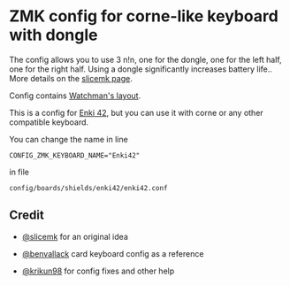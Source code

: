 # ZMK config for corne-like keyboard with dongle

The config allows you to use 3 n!n, one for the dongle, one for the left half, one for the right half. Using a dongle significantly increases battery life.. More details on the [slicemk page](https://www.slicemk.com/pages/split-dongle).

Config contains [Watchman's layout](https://github.com/aroum/Watchman-layouts).

This is a config for [Enki 42](https://www.reddit.com/r/ErgoMechKeyboards/comments/qeq2qg/enki42_slim_ergo_keyboard/), but you can use it with corne or any other compatible keyboard.



You can change the name in line
```
CONFIG_ZMK_KEYBOARD_NAME="Enki42"
```
in file
```
config/boards/shields/enki42/enki42.conf
```

## Credit

* [@slicemk](https://github.com/slicemk) for an original idea
 
* [@benvallack](https://github.com/benvallack/zmk-config-card) card keyboard config as a reference 

* [@krikun98](https://github.com/krikun98/) for config fixes and other help

